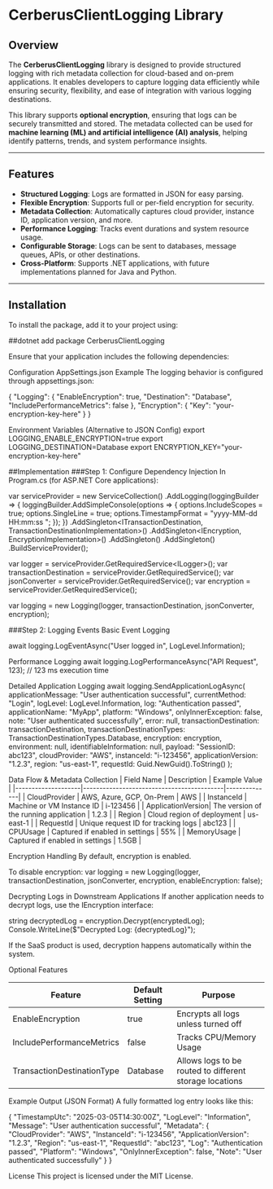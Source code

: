 # CerberusClientLogging Library

## Overview

The **CerberusClientLogging** library is designed to provide structured logging with rich metadata collection for cloud-based and on-prem applications. It enables developers to capture logging data efficiently while ensuring security, flexibility, and ease of integration with various logging destinations.

This library supports **optional encryption**, ensuring that logs can be securely transmitted and stored. The metadata collected can be used for **machine learning (ML) and artificial intelligence (AI) analysis**, helping identify patterns, trends, and system performance insights.

---

## Features

- **Structured Logging**: Logs are formatted in JSON for easy parsing.
- **Flexible Encryption**: Supports full or per-field encryption for security.
- **Metadata Collection**: Automatically captures cloud provider, instance ID, application version, and more.
- **Performance Logging**: Tracks event durations and system resource usage.
- **Configurable Storage**: Logs can be sent to databases, message queues, APIs, or other destinations.
- **Cross-Platform**: Supports .NET applications, with future implementations planned for Java and Python.

---

## Installation

To install the package, add it to your project using:

##dotnet add package CerberusClientLogging


Ensure that your application includes the following dependencies:
<ItemGroup>
    <PackageReference Include="Microsoft.Extensions.Logging" Version="8.0.0" />
    <PackageReference Include="Newtonsoft.Json" Version="13.0.3" />
</ItemGroup>

Configuration
AppSettings.json Example
The logging behavior is configured through appsettings.json:

{
  "Logging": {
    "EnableEncryption": true,
    "Destination": "Database",
    "IncludePerformanceMetrics": false
  },
  "Encryption": {
    "Key": "your-encryption-key-here"
  }
}

Environment Variables (Alternative to JSON Config)
export LOGGING_ENABLE_ENCRYPTION=true
export LOGGING_DESTINATION=Database
export ENCRYPTION_KEY="your-encryption-key-here"

##Implementation
###Step 1: Configure Dependency Injection
In Program.cs (for ASP.NET Core applications):

var serviceProvider = new ServiceCollection()
    .AddLogging(loggingBuilder =>
    {
        loggingBuilder.AddSimpleConsole(options =>
        {
            options.IncludeScopes = true;
            options.SingleLine = true;
            options.TimestampFormat = "yyyy-MM-dd HH:mm:ss ";
        });
    })
    .AddSingleton<ITransactionDestination, TransactionDestinationImplementation>() 
    .AddSingleton<IEncryption, EncryptionImplementation>()
    .AddSingleton<ConvertToJson>()
    .AddSingleton<Logging>()
    .BuildServiceProvider();

var logger = serviceProvider.GetRequiredService<ILogger<Logging>>();
var transactionDestination = serviceProvider.GetRequiredService<ITransactionDestination>();
var jsonConverter = serviceProvider.GetRequiredService<ConvertToJson>();
var encryption = serviceProvider.GetRequiredService<IEncryption>();

var logging = new Logging(logger, transactionDestination, jsonConverter, encryption);


###Step 2: Logging Events
Basic Event Logging

await logging.LogEventAsync("User logged in", LogLevel.Information);

Performance Logging
await logging.LogPerformanceAsync("API Request", 123); // 123 ms execution time

Detailed Application Logging
await logging.SendApplicationLogAsync(
    applicationMessage: "User authentication successful",
    currentMethod: "Login",
    logLevel: LogLevel.Information,
    log: "Authentication passed",
    applicationName: "MyApp",
    platform: "Windows",
    onlyInnerException: false,
    note: "User authenticated successfully",
    error: null,
    transactionDestination: transactionDestination,
    transactionDestinationTypes: TransactionDestinationTypes.Database,
    encryption: encryption,
    environment: null,
    identifiableInformation: null,
    payload: "SessionID: abc123",
    cloudProvider: "AWS",
    instanceId: "i-123456",
    applicationVersion: "1.2.3",
    region: "us-east-1",
    requestId: Guid.NewGuid().ToString()
);

Data Flow & Metadata Collection
| Field Name         | Description                               | Example Value |
|--------------------|-------------------------------------------|--------------|
| CloudProvider     | AWS, Azure, GCP, On-Prem                 | AWS          |
| InstanceId        | Machine or VM Instance ID                | i-123456     |
| ApplicationVersion| The version of the running application   | 1.2.3        |
| Region           | Cloud region of deployment               | us-east-1    |
| RequestId        | Unique request ID for tracking logs      | abc123       |
| CPUUsage         | Captured if enabled in settings          | 55%          |
| MemoryUsage      | Captured if enabled in settings          | 1.5GB        |


Encryption Handling
By default, encryption is enabled.

To disable encryption:
var logging = new Logging(logger, transactionDestination, jsonConverter, encryption, enableEncryption: false);


Decrypting Logs in Downstream Applications
If another application needs to decrypt logs, use the IEncryption interface:

string decryptedLog = encryption.Decrypt(encryptedLog);
Console.WriteLine($"Decrypted Log: {decryptedLog}");

If the SaaS product is used, decryption happens automatically within the system.

Optional Features

| Feature                      | Default Setting | Purpose |
|------------------------------|----------------|---------|
| EnableEncryption             | true           | Encrypts all logs unless turned off |
| IncludePerformanceMetrics    | false          | Tracks CPU/Memory Usage |
| TransactionDestinationType   | Database       | Allows logs to be routed to different storage locations |



Example Output (JSON Format)
A fully formatted log entry looks like this:

{
  "TimestampUtc": "2025-03-05T14:30:00Z",
  "LogLevel": "Information",
  "Message": "User authentication successful",
  "Metadata": {
    "CloudProvider": "AWS",
    "InstanceId": "i-123456",
    "ApplicationVersion": "1.2.3",
    "Region": "us-east-1",
    "RequestId": "abc123",
    "Log": "Authentication passed",
    "Platform": "Windows",
    "OnlyInnerException": false,
    "Note": "User authenticated successfully"
  }
}

License
This project is licensed under the MIT License.

